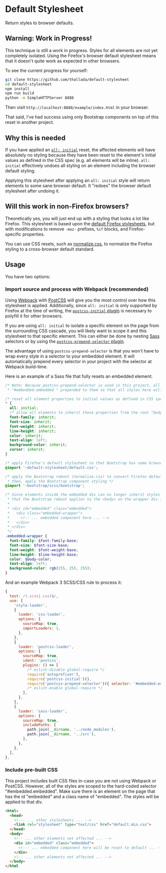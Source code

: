# Default Stylesheet

Return styles to browser defaults.

## Warning: Work in Progress!

This technique is still a work in progress. Styles for all elements are not yet
completely isolated. Using the Firefox's browser default stylesheet means that
it doesn't quite work as expected in other browsers.

To see the current progress for yourself:

```bash
git clone https://github.com/thallada/default-stylesheet
cd default-stylesheet
npm install
npm run build
python -m SimpleHTTPServer 8888
```

Then visit `http://localhost:8888/example/index.html` in your browser.

That said, I've had success using only Bootstrap components on top of this reset
in another project.

## Why this is needed

If you have applied an [`all:
initial`](https://developer.mozilla.org/en-US/docs/Web/CSS/all) reset, the
affected elements will have absolutely no styling because they have been reset
to the element's initial values as defined in the CSS spec (e.g. all elements
will be inline). `all: initial` effectively undoes all styling on an element
including the browser default styling.

Applying this stylesheet after applying an `all: initial` style will return
elements to some sane browser default. It "redoes" the browser default
stylesheet after undoing it.

## Will this work in non-Firefox browsers?

Theoretically yes, you will just end up with a styling that looks a lot like
Firefox. This stylesheet is based upon the [default Firefox
stylesheets](https://dxr.mozilla.org/mozilla-central/source/layout/style/res),
but with modifications to remove `-moz-` prefixes, `%if` blocks, and
Firefox-specific properties.

You can use CSS resets, such as
[normalize.css](https://necolas.github.io/normalize.css/), to normalize the
Firefox styling to a cross-browser default standard.

## Usage

You have two options:

### Import source and process with Webpack (recommended)

Using [Webpack](https://webpack.js.org/) with [PostCSS](http://postcss.org/)
will give you the most control over how this stylesheet is applied.
Additionally, since `all: initial` is only supported by Firefox at the time of
writing, the [`postcss-initial`
plugin](https://github.com/maximkoretskiy/postcss-initial) is necessary to
polyfill it for other browsers.

If you are using `all: initial` to isolate a specific element on the page from
the surrounding CSS cascade, you will likely want to scope it and this
stylesheet to that specific element. This can either be done by nesting
[Sass](https://sass-lang.com/) selectors or by using the
[`postcss-prepend-selector`
plugin](https://www.npmjs.com/package/postcss-prepend-selector).

The advantage of using `postcss-prepend-selector` is that you won't have to wrap
every style in a selector to your embedded element. It will automatically
prepend every selector in your project with the selector at Webpack build-time.

Here is an example of a Sass file that fully resets an embedded element:

```scss
/* Note: Because postcss-prepend-selector is used in this project, all selectors defined in any CSS/SCSS file will have
 * "#embedded.embedded " prepended to them so that all styles here will be scoped to *only* the root div. */

/* reset all element properties to initial values as defined in CSS spec (*not* browser defaults) */
* {
  all: initial;
  /* allow all elements to inherit these properties from the root "body" div */
  font-family: inherit;
  font-size: inherit;
  font-weight: inherit;
  line-height: inherit;
  color: inherit;
  text-align: left;
  background-color: inherit;
  cursor: inherit;
}

/* apply Firefox's default stylesheet so that Bootstrap has some browser-like styling to work with */
@import '~default-stylesheet/default.css';

/* apply the Bootstrap reboot (normalize.css) to convert Firefox default styling to some cross-browser baseline
 * then, apply the Bootstrap component styling */
@import '~bootstrap/scss/bootstrap';

/* Since elements inside the embedded div can no longer inherit styles set on the <body>, we will apply the styles
 * that the Bootstrap reboot applies to the <body> on the wrapper div instead, which containing elements can inherit.
 *
 * <div id="embedded" class="embedded">
 *   <div class="embedded-wrapper">
 *     <!-- ... embedded component here ... -->
 *   </div>
 * </div>
 */
.embedded-wrapper {
  font-family: $font-family-base;
  font-size: $font-size-base;
  font-weight: $font-weight-base;
  line-height: $line-height-base;
  color: $body-color;
  text-align: left;
  background-color: rgb(255, 255, 255);
}
```

And an example Webpack 3 SCSS/CSS rule to process it:

```javascript
{
  test: /(.scss|.css)$/,
  use: [
    'style-loader',
    {
      loader: 'css-loader',
      options: {
        sourceMap: true,
        importLoaders: 1,
      },
    },
    {
      loader: 'postcss-loader',
      options: {
        sourceMap: true,
        ident: 'postcss',
        plugins: () => [
          /* eslint-disable global-require */
          require('autoprefixer'),
          require('postcss-initial')(),
          require('postcss-prepend-selector')({ selector: '#embedded.embedded ' }),
          /* eslint-enable global-require */
        ],
      },
    },
    {
      loader: 'sass-loader',
      options: {
        sourceMap: true,
        includePaths: [
          path.join(__dirname, '../node_modules'),
          path.join(__dirname, '../src'),
        ],
      },
    },
  ],
},
```

### Include pre-built CSS

This project includes built CSS files in-case you are not using Webpack or
PostCSS. However, all of the styles are scoped to the hard-coded selector
"#embedded.embedded". Make sure there is an element on the page that has the id
"embedded" and a class name of "embedded". The styles will be applied to that
div.

```html
<html>
  <head>
    <!--- ... other stylesheets ... -->
    <link rel="stylesheet" type="text/css" href="default.min.css">
  </head>
  <body>
    <!-- ... other elements not affected ... -->
    <div id="embedded" class="embedded">
      <!--- ... embedded component here will be reset to default ... -->
    </div>
    <!-- ... other elements not affected ... -->
  </body>
</html
```
